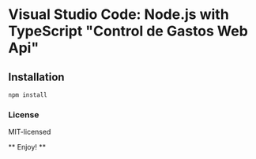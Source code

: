 # Visual Studio Code: Node.js with TypeScript "Control de Gastos Web Api"

## Installation

```
npm install
```

### License
MIT-licensed

** Enjoy! **
